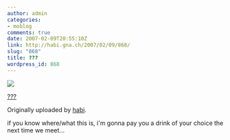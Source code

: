 ```yaml
---
author: admin
categories:
- moblog
comments: true
date: 2007-02-09T20:55:10Z
link: http://habi.gna.ch/2007/02/09/868/
slug: "868"
title: ???
wordpress_id: 868
---
```


[![](http://farm1.static.flickr.com/135/384899593_781be10abc_m.jpg)](http://www.flickr.com/photos/habi/384899593/)
   

 
  [???](http://www.flickr.com/photos/habi/384899593/)
    

  Originally uploaded by [habi](http://www.flickr.com/people/habi/).
 



if you know where/what this is, i'm gonna pay you a drink of your choice the next time we meet...
  

